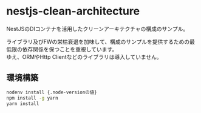 # nestjs-clean-architecture

NestJSのDIコンテナを活用したクリーンアーキテクチャの構成のサンプル。

ライブラリ及びFWの栄枯衰退を加味して、構成のサンプルを提供するための最低限の依存関係を保つことを重視しています。  
ゆえ、ORMやHttp Clientなどのライブラリは導入していません。

## 環境構築

```bash
nodenv install {.node-versionの値}
npm install -g yarn
yarn install
```
